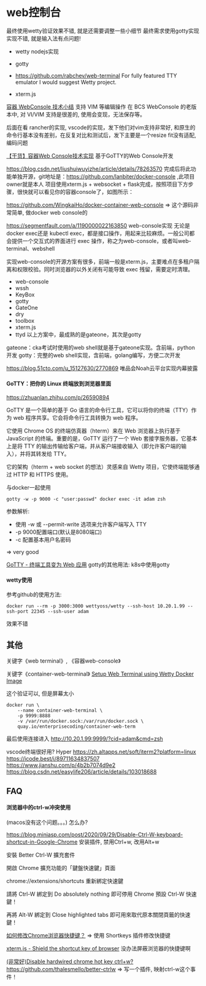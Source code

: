 # web控制台

最终使用wetty验证效果不错, 就是还需要调整一些小细节
最终需求使用gotty实现实现不错, 就是输入法有点问题!

* wetty
  nodejs实现

* gotty

* https://github.com/rabchev/web-terminal
For fully featured TTY emulator I would suggest Wetty project.

* xterm.js

[容器 WebConsole 技术小结](https://joelei.com/2021/07/bcs-web-console-tech-summary/)
支持 VIM 等编辑操作
在 BCS WebConsole 的老版本中, 对 VI/VIM 支持是很差的, 使用会变现，无法保存等。

后面在看 rancher的实现, vscode的实现，发下他们对vim支持非常好, 和原生的命令行基本没有差别，在反复对比和测试后，发下主要是一个resize fit没有适配, 编码问题

[【干货】容器Web Console技术实现](https://cloud.tencent.com/developer/article/1416063)
基于GoTTY的Web Console开发

https://blog.csdn.net/liushuiwuyizhe/article/details/78263570
完成后将此功能单独开源，git地址是：https://github.com/lanbiter/docker-console  ,此项目owner就是本人
项目使用xterm.js + websocket + flask完成，按照项目下方步骤，很快就可以看见你的容器console了，如图所示：

https://github.com/WingkaiHo/docker-container-web-console
=> 这个源码非常简单, 做docker web console的


https://segmentfault.com/a/1190000022163850
web-console实现
无论是 docker exec还是 kubectl exec，都是接口操作，用起来比较麻烦。一般公司都会提供一个交互式的界面进行 exec 操作，称之为web-console，或者叫web-terminal、webshell

实现web-console的开源方案有很多，前端一般是xterm.js，主要难点在多租户隔离和权限校验。同时浏览器的以外关闭有可能导致 exec 残留，需要定时清理。

* web-console
* wssh
* KeyBox
* gotty
* GateOne
* dry
* toolbox
* xterm.js
* ttyd
以上方案中，最成熟的是gateone，其次是gotty

gateone：cka考试时使用的web shell就是基于gateone实现。含前端，python开发
gotty：完整的web shell实现，含前端，golang编写，方便二次开发

https://blog.51cto.com/u_15127630/2770869
唯品会Noah云平台实现内幕披露

#### GoTTY：把你的 Linux 终端放到浏览器里面

https://zhuanlan.zhihu.com/p/26590894

GoTTY 是一个简单的基于 Go 语言的命令行工具，它可以将你的终端（TTY）作为 web 程序共享。它会将命令行工具转换为 web 程序。

它使用 Chrome OS 的终端仿真器（hterm）来在 Web 浏览器上执行基于 JavaScript 的终端。重要的是，GoTTY 运行了一个 Web 套接字服务器，它基本上是将 TTY 的输出传输给客户端，并从客户端接收输入（即允许客户端的输入），并将其转发给 TTY。

它的架构（hterm + web socket 的想法）灵感来自 Wetty 项目，它使终端能够通过 HTTP 和 HTTPS 使用。

与docker一起使用
```
gotty -w -p 9000 -c "user:passwd" docker exec -it adam zsh
```

参数解析:
* 使用 -w 或 --permit-write 选项来允许客户端写入 TTY
* -p 9000配置端口(默认是8080端口)
* -c 配置基本用户名密码

=> very good

[GoTTY - 终端工具变为 Web 应用](https://blog.51cto.com/mageedu/2894786)
gotty的其他用法: k8s中使用gotty

#### wetty使用

参考github的使用方法:
```
docker run --rm -p 3000:3000 wettyoss/wetty --ssh-host 10.20.1.99 --ssh-port 22345 --ssh-user adam
```

效果不错

## 其他

关键字《web terminal》, 《容器web-console》

关键字《container-web-terminal》
[Setup Web Terminal using Wetty Docker Image](https://pacroy.medium.com/setup-web-terminal-using-wetty-docker-image-dcb1ea75bfaf)

这个验证可以, 但是屏幕太小
```
docker run \
    --name container-web-terminal \
    -p 9999:8888
    -v /var/run/docker.sock:/var/run/docker.sock \
    quay.io/enterprisecoding/container-web-term
```

最后使用连接进入
http://10.20.1.99:9999/?cid=adam&cmd=zsh

vscode终端很好用?
Hyper
https://zh.altapps.net/soft/iterm2?platform=linux
https://icode.best/i/89711634837507
https://www.jianshu.com/p/4b2b7074d9e2
https://blog.csdn.net/easylife206/article/details/103018688


## FAQ

#### 浏览器中的ctrl-w冲突使用

(macos没有这个问题。。。)
怎么办?

https://blog.miniasp.com/post/2020/09/29/Disable-Ctrl-W-keyboard-shortcut-in-Google-Chrome
安装插件, 禁用Ctrl+w, 改用Alt+w

安裝 Better Ctrl-W 擴充套件

開啟 Chrome 擴充功能的「鍵盤快速鍵」頁面

chrome://extensions/shortcuts
重新綁定快速鍵

請將 Ctrl-W 綁定到 Do absolutely nothing 即可停用 Chrome 預設 Ctrl-W 快速鍵！

再將 Alt-W 綁定到 Close highlighted tabs 即可用來取代原本關閉頁籤的快速鍵！

[如何修改Chrome浏览器快捷键？](https://www.zhihu.com/question/21333830)
=> 使用 Shortkeys 插件修改快捷键

[xterm.js - Shield the shortcut key of browser](https://github.com/xtermjs/xterm.js/issues/2812)
没办法屏蔽浏览器的快捷键啊

[(非常好)Disable hardwired chrome hot key ctrl+w?](https://superuser.com/questions/569248/disable-hardwired-chrome-hot-key-ctrlw)
https://github.com/thalesmello/better-ctrlw
=> 写一个插件, 映射ctrl-w这个事件！
